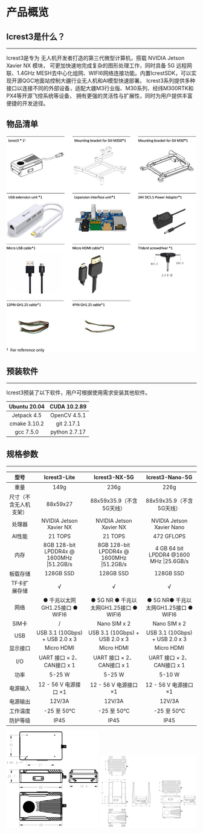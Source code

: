 # 产品概览

## Icrest3是什么？

---

Icrest3是专为 无人机开发者打造的第三代微型计算机，搭载 NVIDIA Jetson Xavier NX 模块，
可更加快速地完成复杂的图形处理工作，同时具备 5G 远程网联、1.4GHz MESH去中心化组网、WIFI6网络连接功能。内置IcrestSDK，可以实现开源QGC地面站控制大疆行业无人机和AI模型快速部署。 Icrest3系列提供多种接口以连接不同的外部设备，适配大疆M3行业版、M30系列、经纬M300RTK和PX4等开源飞控系统等设备，
拥有更强的灵活性与扩展性，同时为用户提供丰富便捷的开发途径。



## 物品清单
![inbox](images/inbox.jpg)



## 预装软件

------

Icrest3预装了以下软件，用户可根据使用需求安装其他软件。

| Ubuntu 20.04 | CUDA 10.2.89  |
| :----------: | :-----------: |
| Jetpack 4.5  | OpenCV 4.5.1  |
| cmake 3.10.2 |  git 2.17.1   |
|  gcc 7.5.0   | python 2.7.17 |

## 规格参数

---

|          型号          |             **Icrest3-Lite**             |            **Icrest3-NX-5G**             |           **Icrest3-Nano-5G**           |
| :--------------------: | :--------------------------------------: | :--------------------------------------: | :-------------------------------------: |
|          重量          |                   149g                   |                   236g                   |                  226g                   |
| 尺寸（不含无人机支架） |                 88x59x27                 |         88x59x35.9（不含5G天线）         |        88x59x35.9（不含5G天线）         |
|         处理器         |         NVIDIA Jetson Xavier NX          |         NVIDIA Jetson Xavier NX          |        NVIDIA Jetson Xavier Nano        |
|         AI性能         |                 21 TOPS                  |                 21 TOPS                  |               472 GFLOPS                |
|          内存          | 8GB 128-bit LPDDR4x @ 1600MHz \|51.2GB/s | 8GB 128-bit LPDDR4x @ 1600MHz \|51.2GB/s | 4 GB 64 bit LPDDR4 @1600 MHz \|25.6GB/s |
|        板载存储        |                128GB SSD                 |                128GB SSD                 |                128GB SSD                |
|      TF卡扩展存储      |                    √                     |                    √                     |                    √                    |
|          网络          |     ● 千兆以太网GH1.25接口  ● WIFI6      | ● 5G NR ● 千兆以太网GH1.25接口  ● WIFI6  | ● 5G NR● 千兆以太网GH1.25接口  ● WIFI6  |
|         SIM卡          |                    /                     |               Nano SIM x 2               |              Nano SIM x 2               |
|          USB           |      USB 3.1 (10Gbps) + USB 2.0 x 3      |      USB 3.1 (10Gbps) + USB 2.0 x 3      |     USB 3.1 (10Gbps) + USB 2.0 x 3      |
|        显示接口        |                Micro HDMI                |                Micro HDMI                |               Micro HDMI                |
|          I/O           |        UART 接口 × 2、CAN接口 x 1        |        UART 接口 × 2、CAN接口 x 1        |       UART 接口 × 2、CAN接口 x 1        |
|          功率          |                  5-25 W                  |                  5-25 W                  |                 5-10 W                  |
|        电源输入        |          12 - 56 V 电源接口 ×1           |          12 - 56 V 电源接口 ×1           |          12 - 56 V 电源接口 ×1          |
|        电源输出        |                  12V/3A                  |                  12V/3A                  |                 12V/3A                  |
|        工作温度        |                -25 至 50℃                |                -25 至 50℃                |               -25 至 50℃                |
|        防护等级        |                   IP45                   |                   IP45                   |                  IP45                   |

<img src="images/Icrest3-Lite%20size.jpg" alt="Icrest3-Lite size" style="zoom: 25%;" />

<img src="images/Icrest5-5G%20size.jpg" alt="Icrest5-5G size" style="zoom: 25%;" />
